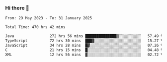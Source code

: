 ### Hi there 👋

<!--START_SECTION:waka-->

```txt
From: 29 May 2023 - To: 31 January 2025

Total Time: 470 hrs 42 mins

Java                272 hrs 56 mins ██████████████▒░░░░░░░░░░   57.49 %
TypeScript          72 hrs 30 mins  ███▓░░░░░░░░░░░░░░░░░░░░░   15.27 %
JavaScript          34 hrs 28 mins  █▓░░░░░░░░░░░░░░░░░░░░░░░   07.26 %
C                   21 hrs 15 mins  █░░░░░░░░░░░░░░░░░░░░░░░░   04.48 %
XML                 12 hrs 56 mins  ▓░░░░░░░░░░░░░░░░░░░░░░░░   02.72 %
```

<!--END_SECTION:waka-->
<!--
**the-beef-calculator/the-beef-calculator** is a ✨ _special_ ✨ repository because its `README.md` (this file) appears on your GitHub profile.

Here are some ideas to get you started:

- 🔭 I’m currently working on ...
- 🌱 I’m currently learning ...
- 👯 I’m looking to collaborate on ...
- 🤔 I’m looking for help with ...
- 💬 Ask me about ...
- 📫 How to reach me: ...
- 😄 Pronouns: ...
- ⚡ Fun fact: ...
-->

